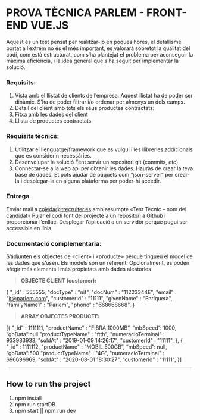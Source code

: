 # PROVA TÈCNICA PARLEM - FRONT-END VUE.JS

Aquest és un test pensat per realitzar-lo en poques hores, el detallisme portat a l’extrem no és el més important, es valorarà sobretot la qualitat del codi, com està estructurat, com s’ha plantejat el problema per aconseguir la màxima eficiència, i la idea general que s’ha seguit per implementar la solució.

### Requisits:

1. Vista amb el llistat de clients de l’empresa. Aquest llistat ha de poder ser dinàmic. S’ha de poder filtrar i/o ordenar per almenys un dels camps.
2. Detall del client amb tots els seus productes contractats:
3. Fitxa amb les dades del client
4. Llista de productes contractats

### Requisits tècnics:

1. Utilitzar el llenguatge/framework que es vulgui i les llibreries addicionals que es considerin necessàries.
2. Desenvolupar la solució Fent servir un repositori git (commits, etc)
3. Connectar-se a la web api per obtenir les dades. Hauràs de crear la teva base de dades. Et pots ajudar de paquets com “json-server” per crear-la i desplegar-la en alguna plataforma per poder-hi accedir.

### Entrega

Enviar mail a cojeda@itrecruiter.es amb assumpte «Test Tècnic – nom del candidat»
Pujar el codi font del projecte a un repositori a Github i proporcionar l’enllaç.
Desplegar l’aplicació a un servidor perquè pugui ser accessible en línia.

### Documentació complementaria:

S’adjunten els objectes de «client» i «producte» perquè tingueu el model de les dades que s’usen. Els models són un referent. Opcionalment, es poden afegir més elements i més propietats amb dades aleatòries

> **OBJECTE CLIENT (customer):**

{
"\_id" : 555555,
"docType" : "nif",
"docNum" : "11223344E",
"email" : "it@parlem.com",
"customerId" : "11111",
"givenName" : "Enriqueta",
"familyName1" : "Parlem",
"phone" : "668668668",
}

> **ARRAY OBJECTES PRODUCTE:**

[{
"_id" : 1111111,
"productName" : "FIBRA 1000MB”,
“mbSpeed”: 1000,
“gbData”:null
"productTypeName" : "ftth",
"numeracioTerminal" : 933933933,
"soldAt" : "2019-01-09 14:26:17",
"customerId" : "11111",
},
{
"_id" : 1111112,
"productName" : “MOBIL 500GB”,
“mbSpeed”: null,
“gbData”:500
"productTypeName" : "4G",
"numeracioTerminal" : 696696969,
"soldAt" : "2020-08-01 18:30:27",
"customerId" : "11111",
}]

---

## How to run the project

1. npm install
2. npm run startDB
3. npm start || npm run dev
